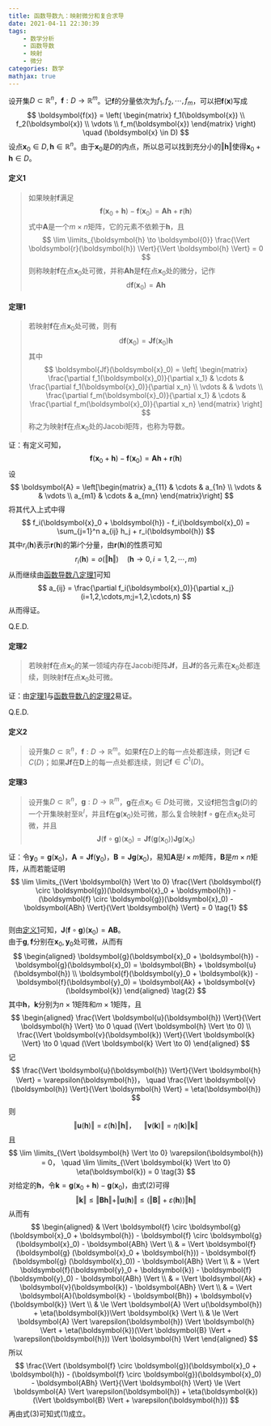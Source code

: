 ```yaml
---
title: 函数导数九：映射微分和复合求导
date: 2021-04-11 22:30:39
tags:
    - 数学分析
    - 函数导数
    - 映射
    - 微分
categories: 数学
mathjax: true
---
```


设开集$D \subset \mathbb{R}^n$，$\boldsymbol{f}: D \to \mathbb{R}^m$。记$\boldsymbol{f}$的分量依次为$f_1,f_2,\cdots,f_m$，可以把$\boldsymbol{f}(\boldsymbol{x})$写成
$$
    \boldsymbol{f(x)} = \left(
        \begin{matrix} 
            f_1(\boldsymbol{x}) \\
            f_2(\boldsymbol{x}) \\
            \vdots \\
            f_m(\boldsymbol{x})
        \end{matrix} 
    \right) \quad (\boldsymbol{x} \in D)
$$
设点$\boldsymbol{x}_0 \in D, \boldsymbol{h} \in \mathbb{R}^n$。由于$\boldsymbol{x}_0$是$D$的内点，所以总可以找到充分小的$\Vert \boldsymbol{h} \Vert$使得$\boldsymbol{x}_0 + \boldsymbol{h} \in D$。

<!--more-->

#### 定义1
> 如果映射$\boldsymbol{f}$满足
$$
    \boldsymbol{f}(\boldsymbol{x}_0 + \boldsymbol{h}) - \boldsymbol{f}(\boldsymbol{x}_0) = \boldsymbol{Ah} + \boldsymbol{r}(\boldsymbol{h})
$$
式中$\boldsymbol{A}$是一个$m \times n$矩阵，它的元素不依赖于$\boldsymbol{h}$，且
$$
    \lim \limits_{\boldsymbol{h} \to \boldsymbol{0}} \frac{\Vert \boldsymbol{r}(\boldsymbol{h}) \Vert}{\Vert \boldsymbol{h} \Vert} = 0
$$
则称映射$\boldsymbol{f}$在点$\boldsymbol{x}_0$处可微，并称$\boldsymbol{Ah}$是$\boldsymbol{f}$在点$\boldsymbol{x}_0$处的微分，记作
$$
    \mathrm{d}\boldsymbol{f}(\boldsymbol{x}_0) = \boldsymbol{Ah}
$$


#### 定理1
> 若映射$\boldsymbol{f}$在点$\boldsymbol{x}_0$处可微，则有
$$
    \mathrm{d}\boldsymbol{f}(\boldsymbol{x}_0) = \boldsymbol{Jf}(\boldsymbol{x}_0)\boldsymbol{h}
$$
其中
$$
    \boldsymbol{Jf}(\boldsymbol{x}_0) = \left[
        \begin{matrix}
            \frac{\partial f_1(\boldsymbol{x}_0)}{\partial x_1}  & \cdots & \frac{\partial f_1(\boldsymbol{x}_0)}{\partial x_n} \\
            \vdots & & \vdots \\
            \frac{\partial f_m(\boldsymbol{x}_0)}{\partial x_1}  & \cdots & \frac{\partial f_m(\boldsymbol{x}_0)}{\partial x_n}
        \end{matrix}
    \right]
$$
称之为映射$\boldsymbol{f}$在点$\boldsymbol{x}_0$处的Jacobi矩阵，也称为导数。

证：有定义可知，
$$
    \boldsymbol{f}(\boldsymbol{x}_0 + \boldsymbol{h}) - \boldsymbol{f}(\boldsymbol{x}_0) = \boldsymbol{Ah} + \boldsymbol{r}(\boldsymbol{h})
$$
设
$$
    \boldsymbol{A} = \left[\begin{matrix}
        a_{11} & \cdots & a_{1n} \\
        \vdots & & \vdots \\
        a_{m1} & \cdots & a_{mn}
    \end{matrix}\right] 
$$
将其代入上式中得
$$
    f_i(\boldsymbol{x}_0 + \boldsymbol{h}) - f_i(\boldsymbol{x}_0) = \sum_{j=1}^n a_{ij} h_j + r_i(\boldsymbol{h})
$$
其中$r_i(\boldsymbol{h})$表示$\boldsymbol{r}(\boldsymbol{h})$的第$i$个分量，由$\boldsymbol{r}(\boldsymbol{h})$的性质可知
$$
    r_i(\boldsymbol{h}) = o(\Vert \boldsymbol{h} \Vert) \quad (\boldsymbol{h} \to 0, i=1,2,\cdots,m)
$$
从而继续由[函数导数八定理1](https://gamersover.github.io/2021/03/31/%E5%87%BD%E6%95%B0%E5%AF%BC%E6%95%B08/#%E5%AE%9A%E4%B9%891)可知
$$
    a_{ij} = \frac{\partial f_i(\boldsymbol{x}_0)}{\partial x_j} (i=1,2,\cdots,m;j=1,2,\cdots,n)
$$
从而得证。

Q.E.D.

#### 定理2
> 若映射$\boldsymbol{f}$在点$\boldsymbol{x}_0$的某一领域内存在Jacobi矩阵$\boldsymbol{Jf}$，且$\boldsymbol{Jf}$的各元素在$\boldsymbol{x}_0$处都连续，则映射$\boldsymbol{f}$在点$\boldsymbol{x}_0$处可微。

证：由[定理1](https://gamersover.github.io/2021/04/11/%E5%87%BD%E6%95%B0%E5%AF%BC%E6%95%B09/#%E5%AE%9A%E7%90%861)与[函数导数八的定理2](https://gamersover.github.io/2021/03/31/%E5%87%BD%E6%95%B0%E5%AF%BC%E6%95%B08/#%E5%AE%9A%E7%90%862)易证。

Q.E.D.

#### 定义2
> 设开集$D \subset \mathbb{R}^n$，$\boldsymbol{f}: D \to \mathbb{R}^m$。如果$\boldsymbol{f}$在$D$上的每一点处都连续，则记$\boldsymbol{f} \in C(D)$；如果$\boldsymbol{Jf}$在$\boldsymbol{D}$上的每一点处都连续，则记$\boldsymbol{f} \in C^1(D)$。

#### 定理3
> 设开集$D \subset \mathbb{R}^n$，$\boldsymbol{g}: D \to \mathbb{R}^m$，$\boldsymbol{g}$在点$\boldsymbol{x}_0 \in D$处可微，又设$\boldsymbol{f}$把包含$\boldsymbol{g}(D)$的一个开集映射至$\mathbb{R}^l$，并且$\boldsymbol{f}$在$\boldsymbol{g}(\boldsymbol{x}_0)$处可微，那么复合映射$\boldsymbol{f} \circ \boldsymbol{g}$在点$\boldsymbol{x}_0$处可微，并且
$$
    \boldsymbol{J}(\boldsymbol{f}\circ \boldsymbol{g})(\boldsymbol{x}_0) = \boldsymbol{Jf}(\boldsymbol{g}(\boldsymbol{x}_0)) \boldsymbol{Jg}(\boldsymbol{x}_0)
$$

证：令$\boldsymbol{y}_0 = \boldsymbol{g}(\boldsymbol{x}_0)$，$\boldsymbol{A} = \boldsymbol{Jf}(\boldsymbol{y}_0)，\boldsymbol{B} = \boldsymbol{Jg}(\boldsymbol{x}_0)$，易知$\boldsymbol{A}$是$l\times m$矩阵，$\boldsymbol{B}$是$m \times n$矩阵，从而若能证明
$$
    \lim \limits_{\Vert \boldsymbol{h} \Vert \to 0} \frac{\Vert (\boldsymbol{f} \circ \boldsymbol{g})(\boldsymbol{x}_0 + \boldsymbol{h}) - (\boldsymbol{f} \circ \boldsymbol{g})(\boldsymbol{x}_0) - \boldsymbol{ABh} \Vert}{\Vert \boldsymbol{h} \Vert} = 0 \tag{1}
$$    
则由[定义1](https://gamersover.github.io/2021/04/11/%E5%87%BD%E6%95%B0%E5%AF%BC%E6%95%B09/#%E5%AE%9A%E4%B9%891)可知，$\boldsymbol{J}(\boldsymbol{f}\circ \boldsymbol{g})(\boldsymbol{x}_0) = \boldsymbol{AB}$。<br/>
由于$\boldsymbol{g},\boldsymbol{f}$分别在$\boldsymbol{x}_0,\boldsymbol{y}_0$处可微，从而有
$$
    \begin{aligned}
    \boldsymbol{g}(\boldsymbol{x}_0 + \boldsymbol{h}) - \boldsymbol{g}(\boldsymbol{x}_0) = \boldsymbol{Bh} + \boldsymbol{u}(\boldsymbol{h}) \\
    \boldsymbol{f}(\boldsymbol{y}_0 + \boldsymbol{k}) - \boldsymbol{f}(\boldsymbol{y}_0) = \boldsymbol{Ak} + \boldsymbol{v}(\boldsymbol{k}) 
    \end{aligned} \tag{2}
$$
其中$\boldsymbol{h}，\boldsymbol{k}$分别为$n \times 1$矩阵和$m \times 1$矩阵，且
$$
    \begin{aligned}
        \frac{\Vert \boldsymbol{u}(\boldsymbol{h}) \Vert}{\Vert \boldsymbol{h} \Vert} \to 0 \quad (\Vert \boldsymbol{h} \Vert \to 0) \\
        \frac{\Vert \boldsymbol{v}(\boldsymbol{k}) \Vert}{\Vert \boldsymbol{k} \Vert} \to 0 \quad (\Vert \boldsymbol{k} \Vert \to 0)
    \end{aligned} 
$$
记
$$
    \frac{\Vert \boldsymbol{u}(\boldsymbol{h}) \Vert}{\Vert \boldsymbol{h} \Vert} = \varepsilon(\boldsymbol{h})， \quad \frac{\Vert \boldsymbol{v}(\boldsymbol{h}) \Vert}{\Vert \boldsymbol{h} \Vert} = \eta(\boldsymbol{h})
$$
则
$$
    \Vert \boldsymbol{u}(\boldsymbol{h}) \Vert = \varepsilon(\boldsymbol{h}) \Vert \boldsymbol{h} \Vert， \quad \Vert \boldsymbol{v}(\boldsymbol{k}) \Vert = \eta(\boldsymbol{k}) \Vert \boldsymbol{k} \Vert
$$
且
$$
    \lim \limits_{\Vert \boldsymbol{h} \Vert \to 0} \varepsilon(\boldsymbol{h}) = 0， \quad \lim \limits_{\Vert \boldsymbol{k} \Vert \to 0} \eta(\boldsymbol{k}) = 0 \tag{3}
$$
对给定的$\boldsymbol{h}$，令$\boldsymbol{k} = \boldsymbol{g}(\boldsymbol{x}_0 + \boldsymbol{h}) - \boldsymbol{g}(\boldsymbol{x}_0)$，由式(2)可得
$$
    \Vert \boldsymbol{k} \Vert \le \Vert \boldsymbol{Bh} \Vert + \Vert \boldsymbol{u}(\boldsymbol{h})\Vert \le (\Vert \boldsymbol{B} \Vert + \varepsilon(\boldsymbol{h})) \Vert \boldsymbol{h} \Vert
$$
从而有
$$
    \begin{aligned}
        & \Vert \boldsymbol{f} \circ \boldsymbol{g} (\boldsymbol{x}_0 + \boldsymbol{h}) - \boldsymbol{f} \circ \boldsymbol{g} (\boldsymbol{x}_0) - \boldsymbol{ABh} \Vert \\
        & = \Vert \boldsymbol{f}(\boldsymbol{g} (\boldsymbol{x}_0 + \boldsymbol{h})) - \boldsymbol{f}(\boldsymbol{g} (\boldsymbol{x}_0)) - \boldsymbol{ABh} \Vert \\
        & = \Vert \boldsymbol{f}(\boldsymbol{y}_0 + \boldsymbol{k}) - \boldsymbol{f}(\boldsymbol{y}_0) - \boldsymbol{ABh} \Vert \\
        & = \Vert \boldsymbol{Ak} + \boldsymbol{v}(\boldsymbol{k}) - \boldsymbol{ABh} \Vert \\
        & = \Vert \boldsymbol{A}(\boldsymbol{k} - \boldsymbol{Bh}) + \boldsymbol{v}{\boldsymbol{k}} \Vert \\
        & \le \Vert \boldsymbol{A} \Vert u(\boldsymbol{h}) + \eta(\boldsymbol{k})\Vert \boldsymbol{k} \Vert \\
        & \le \Vert \boldsymbol{A} \Vert \varepsilon(\boldsymbol{h}) \Vert \boldsymbol{h} \Vert + \eta(\boldsymbol{k})(\Vert \boldsymbol{B} \Vert + \varepsilon(\boldsymbol{h})) \Vert \boldsymbol{h} \Vert
    \end{aligned}
$$
所以
$$
    \frac{\Vert (\boldsymbol{f} \circ \boldsymbol{g})(\boldsymbol{x}_0 + \boldsymbol{h}) - (\boldsymbol{f} \circ \boldsymbol{g})(\boldsymbol{x}_0) - \boldsymbol{ABh} \Vert}{\Vert \boldsymbol{h} \Vert} \le \Vert \boldsymbol{A} \Vert \varepsilon(\boldsymbol{h}) + \eta(\boldsymbol{k})(\Vert \boldsymbol{B} \Vert + \varepsilon(\boldsymbol{h}))
$$
再由式(3)可知式(1)成立。